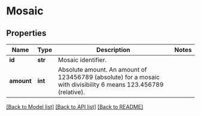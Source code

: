 # Mosaic

## Properties
Name | Type | Description | Notes
------------ | ------------- | ------------- | -------------
**id** | **str** | Mosaic identifier. | 
**amount** | **int** | Absolute amount. An amount of 123456789 (absolute) for a mosaic with divisibility 6 means 123.456789 (relative). | 

[[Back to Model list]](../README.md#documentation-for-models) [[Back to API list]](../README.md#documentation-for-api-endpoints) [[Back to README]](../README.md)


